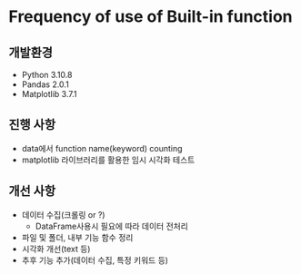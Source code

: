 # Frequency of use of Built-in function

## 개발환경
- Python 3.10.8
- Pandas 2.0.1
- Matplotlib 3.7.1

## 진행 사항
- data에서 function name(keyword) counting
- matplotlib 라이브러리를 활용한 임시 시각화 테스트

## 개선 사항
- 데이터 수집(크롤링 or ?)
  - DataFrame사용시 필요에 따라 데이터 전처리
- 파일 및 폴더, 내부 기능 함수 정리
- 시각화 개선(text 등)
- 추후 기능 추가(데이터 수집, 특정 키워드 등)
